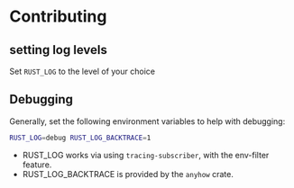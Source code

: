 # Contributing

## setting log levels

Set `RUST_LOG` to the level of your choice

## Debugging

Generally, set the following environment variables to help with debugging:

```bash
RUST_LOG=debug RUST_LOG_BACKTRACE=1
```

- RUST_LOG works via using `tracing-subscriber`, with the env-filter feature.
- RUST_LOG_BACKTRACE is provided by the `anyhow` crate.